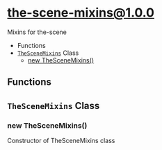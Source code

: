 # the-scene-mixins@1.0.0

Mixins for the-scene

+ Functions
+ [`TheSceneMixins`](#the-scene-mixins-classes) Class
  + [new TheSceneMixins()](#the-scene-mixins-classes-the-scene-mixins-constructor)

## Functions



<a class='md-heading-link' name="the-scene-mixins-classes"></a>

## `TheSceneMixins` Class






<a class='md-heading-link' name="the-scene-mixins-classes-the-scene-mixins-constructor" ></a>

### new TheSceneMixins()

Constructor of TheSceneMixins class





